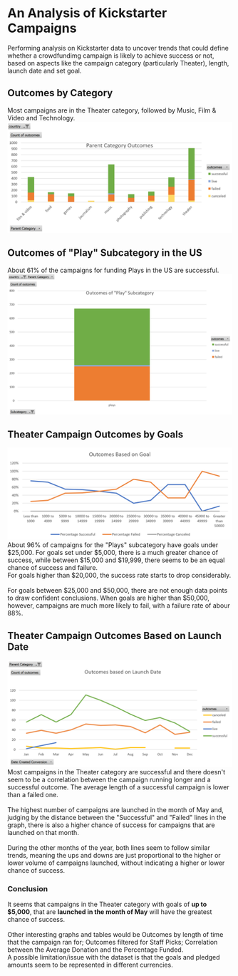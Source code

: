 # An Analysis of Kickstarter Campaigns
Performing analysis on Kickstarter data to uncover trends that could define whether a crowdfundimg campaign is likely to achieve success or not, based on aspects like the campaign category (particularly Theater), length, launch date and set goal.

## Outcomes by Category
Most campaigns are in the Theater category, followed by Music, Film & Video and Technology.
![Outcomes by Category in the US](Outcomes_by_Category_in_the_US.PNG)

## Outcomes of "Play" Subcategory in the US
About 61% of the campaigns for funding Plays in the US are successful.
![Outcomes of Play Subcategory in the US](Outcomes_of_Play_Subcategory_in_the_US.PNG)

## Theater Campaign Outcomes by Goals
![Outcomes based on Goals](Outcomes_based_on_goals.PNG)
About 96% of campaigns for the "Plays" subcategory have goals under $25,000. For goals set under $5,000, there is a much greater chance of success, while between $15,000 and $19,999, there seems to be an equal chance of success and failure.\
For goals higher than $20,000, the success rate starts to drop considerably.\
<br>
For goals between $25,000 and $50,000, there are not enough data points to draw confident conclusions. When goals are higher than $50,000, however, campaigns are much more likely to fail, with a failure rate of abour 88%.

## Theater Campaign Outcomes Based on Launch Date
![Outcomes Based on Launch Date for Theater Category](theater_outcomes_based_on_launch_date.PNG)
Most campaigns in the Theater category are successful and there doesn't seem to be a correlation between the campaign running longer and a successful outcome. The average length of a successful campaign is lower than a failed one.\
<br>
The highest number of campaigns are launched in the month of May and, judging by the distance between the "Successful" and "Failed" lines in the graph, there is also a higher chance of success for campaigns that are launched on that month.\
<br>
During the other months of the year, both lines seem to follow similar trends, meaning the ups and downs are just proportional to the higher or lower volume of campaigns launched, without indicating a higher or lower chance of success.

### Conclusion
It seems that campaigns in the Theater category with goals of __up to $5,000__, that are __launched in the month of May__ will have the greatest chance of success.\
<br>
Other interesting graphs and tables would be Outcomes by length of time that the campaign ran for; Outcomes filtered for Staff Picks; Correlation between the Average Donation and the Percentage Funded.\
A possible limitation/issue with the dataset is that the goals and pledged amounts seem to be represented in different currencies.
